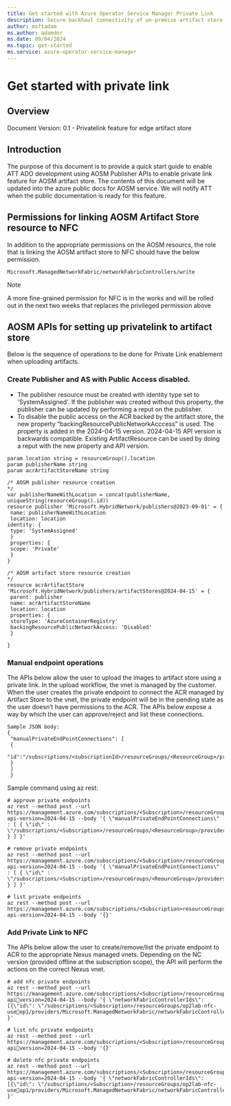 ```yaml
---
title: Get started with Azure Operator Service Manager Private Link
description: Secure backhaul connectivity of on-premise artifact store hosted on Azure Operator Nexus
author: msftadam
ms.author: adamdor
ms.date: 09/04/2024
ms.topic: get-started
ms.service: azure-operator-service-manager
---
```


# Get started with private link

## Overview
Document Version: 0.1 - Privatelink feature for edge artifact store

## Introduction
The purpose of this document is to provide a quick start guide to enable ATT ADO  development using AOSM Publisher APIs to enable private link feature for AOSM artifact store. The contents of this document will be updated into the azure public docs for AOSM service. We will notify ATT when the public documentation is ready for this feature. 

## Permissions for linking AOSM Artifact Store resource to NFC
In addition to the appropriate permissions on the AOSM resourcs, the role that is linking the AOSM artifact store to NFC should have the below permission. 

```
Microsoft.ManagedNetworkFabric/networkFabricControllers/write
```

> [!NOTE]
> A more fine-grained permission for NFC is in the works and will be rolled out in the next two weeks that replaces the privileged permission above

## AOSM APIs for setting up privatelink to artifact store
Below is the sequence of operations to be done for Private Link enablement when uploading artifacts.

### Create Publisher and AS with Public Access disabled. 
* The publisher resource must be created with identity type set to 'SystemAssigned'. If the publisher was created without this property, the publisher can be updated by performing a reput on the publisher. 
* To disable the public access on the ACR backed by the artifact store, the new property “backingResourcePublicNetworkAcccess” is used. The property is added in the 2024-04-15 version. 2024-04-15 API version is backwards compatible. Existing ArtifactResource can be used by doing a reput with the new property and API version.

```
param location string = resourceGroup().location
param publisherName string
param acrArtifactStoreName string

/* AOSM publisher resource creation
*/
var publisherNameWithLocation = concat(publisherName, uniqueString(resourceGroup().id))
resource publisher 'Microsoft.HybridNetwork/publishers@2023-09-01' = {
 name: publisherNameWithLocation
 location: location
identity: {
 type: 'SystemAssigned' 
 }
 properties: {
 scope: 'Private'
 }
}

/* AOSM artifact store resource creation
*/
resource acrArtifactStore 'Microsoft.HybridNetwork/publishers/artifactStores@2024-04-15' = {
 parent: publisher
 name: acrArtifactStoreName
 location: location
 properties: {
 storeType: 'AzureContainerRegistry'
 backingResourcePublicNetworkAccess: 'Disabled'
 }
 
}
```

### Manual endpoint operations 
The APIs below allow the user to upload the images to artifact store using a private link. In  the upload workflow, the vnet is managed by the customer. When the user creates the private endpoint to connect the ACR managed by Artifact Store to the vnet, the private endpoint will be in the pending state as the user doesn’t have permissions to the ACR. The APIs below expose a way by which the user can approve/reject and list these 
connections.

```
Sample JSON body:
{
 "manualPrivateEndPointConnections": [
 {
 "id":"/subscriptions/<subscriptionId>/resourceGroups/<ResourceGroup>/providers/Microsoft.Network/privateEndpoints/peName"
 }
 ]
 }
```

Sample command using az rest:

```
# approve private endpoints
az rest --method post --url https://management.azure.com/subscriptions/<Subscription>/resourceGroups/<ResourceGroup>/providers/Microsoft.HybridNetwork/publishers/<Publisher>/artifactStores/<ArtifactStore>/approveprivateendpoints?api-version=2024-04-15 --body '{ \"manualPrivateEndPointConnections\" : [ { \"id\" : \"/subscriptions/<Subscription>/resourceGroups/<ResourceGroup>/providers/Microsoft.Network/privateEndpoints/peName\" } ] }'

# remove private endpoints
az rest --method post --url https://management.azure.com/subscriptions/<Subscription>/resourceGroups/<ResourceGroup>/providers/Microsoft.HybridNetwork/publishers/<Publisher>/artifactStores/<ArtifactStore>/removeprivateendpoints?api-version=2024-04-15 --body '{ \"manualPrivateEndPointConnections\" : [ { \"id\" : \"/subscriptions/<Subscription>/resourceGroups/<ReourceGroup>/providers/Microsoft.Network/privateEndpoints/peName\" } ] }'

# list private endpoints
az rest --method post --url https://management.azure.com/subscriptions/<Subscription>resourceGroups/<ResourceGroup>/providers/Microsoft.HybridNetwork/publishers/<Publisher>/artifactStores/<artifactStore>/listPrivateEndPoints?api-version=2024-04-15 --body '{}'
```

### Add Private Link to NFC
The APIs below allow the user to create/remove/list the private endpoint to ACR to the appropriate Nexus managed vnets. Depending on the NC version (provided offline at the subscription scope), the API will perform the actions on the correct Nexus vnet.

```
# add nfc private endpoints
az rest --method post --url https://management.azure.com/subscriptions/<Subscription>/resourceGroups/<ResourceGroup>/providers/Microsoft.HybridNetwork/publishers/<Publisher>/artifactStores/<artifactStore>/addnetworkfabriccontrollerendpoints?apiversion=2024-04-15 --body '{ \"networkFabricControllerIds\":[{\"id\": \"/subscriptions/<Subscription>/resourceGroups/op2lab-nfc-useop1/providers/Microsoft.ManagedNetworkFabric/networkFabricControllers/op2labnfc01\"}] }'

# list nfc private endpoints
az rest --method post --url https://management.azure.com/subscriptions/<Subscription>/resourceGroups/<ResourceGroup>/providers/Microsoft.HybridNetwork/publishers/<Publisher>/artifactStores/<artifactStore>/listnetworkfabriccontrollerprivateendpoints?apiversion=2024-04-15 --body '{}'

# delete nfc private endpoints
az rest --method post --url https://management.azure.com/subscriptions/<Subscription>/resourceGroups/<ResourceGroup>/providers/Microsoft.HybridNetwork/publishers/<publisher>/artifactStores/<artifactStore>/deletenetworkfabriccontrollerendpoints?api-version=2024-04-15 --body '{ \"networkFabricControllerIds\":[{\"id\": \"/subscriptions/<Subscription>/resourceGroups/op2lab-nfc-useop1/providers/Microsoft.ManagedNetworkFabric/networkFabricControllers/op2labnfc01\"}] }'
```

